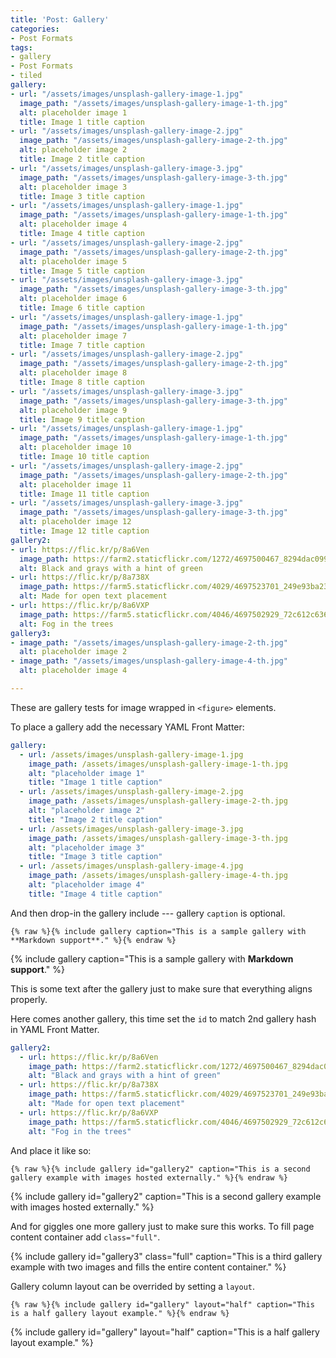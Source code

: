 ```yaml
---
title: 'Post: Gallery'
categories:
- Post Formats
tags:
- gallery
- Post Formats
- tiled
gallery:
- url: "/assets/images/unsplash-gallery-image-1.jpg"
  image_path: "/assets/images/unsplash-gallery-image-1-th.jpg"
  alt: placeholder image 1
  title: Image 1 title caption
- url: "/assets/images/unsplash-gallery-image-2.jpg"
  image_path: "/assets/images/unsplash-gallery-image-2-th.jpg"
  alt: placeholder image 2
  title: Image 2 title caption
- url: "/assets/images/unsplash-gallery-image-3.jpg"
  image_path: "/assets/images/unsplash-gallery-image-3-th.jpg"
  alt: placeholder image 3
  title: Image 3 title caption
- url: "/assets/images/unsplash-gallery-image-1.jpg"
  image_path: "/assets/images/unsplash-gallery-image-1-th.jpg"
  alt: placeholder image 4
  title: Image 4 title caption
- url: "/assets/images/unsplash-gallery-image-2.jpg"
  image_path: "/assets/images/unsplash-gallery-image-2-th.jpg"
  alt: placeholder image 5
  title: Image 5 title caption
- url: "/assets/images/unsplash-gallery-image-3.jpg"
  image_path: "/assets/images/unsplash-gallery-image-3-th.jpg"
  alt: placeholder image 6
  title: Image 6 title caption
- url: "/assets/images/unsplash-gallery-image-1.jpg"
  image_path: "/assets/images/unsplash-gallery-image-1-th.jpg"
  alt: placeholder image 7
  title: Image 7 title caption
- url: "/assets/images/unsplash-gallery-image-2.jpg"
  image_path: "/assets/images/unsplash-gallery-image-2-th.jpg"
  alt: placeholder image 8
  title: Image 8 title caption
- url: "/assets/images/unsplash-gallery-image-3.jpg"
  image_path: "/assets/images/unsplash-gallery-image-3-th.jpg"
  alt: placeholder image 9
  title: Image 9 title caption
- url: "/assets/images/unsplash-gallery-image-1.jpg"
  image_path: "/assets/images/unsplash-gallery-image-1-th.jpg"
  alt: placeholder image 10
  title: Image 10 title caption
- url: "/assets/images/unsplash-gallery-image-2.jpg"
  image_path: "/assets/images/unsplash-gallery-image-2-th.jpg"
  alt: placeholder image 11
  title: Image 11 title caption
- url: "/assets/images/unsplash-gallery-image-3.jpg"
  image_path: "/assets/images/unsplash-gallery-image-3-th.jpg"
  alt: placeholder image 12
  title: Image 12 title caption
gallery2:
- url: https://flic.kr/p/8a6Ven
  image_path: https://farm2.staticflickr.com/1272/4697500467_8294dac099_q.jpg
  alt: Black and grays with a hint of green
- url: https://flic.kr/p/8a738X
  image_path: https://farm5.staticflickr.com/4029/4697523701_249e93ba23_q.jpg
  alt: Made for open text placement
- url: https://flic.kr/p/8a6VXP
  image_path: https://farm5.staticflickr.com/4046/4697502929_72c612c636_q.jpg
  alt: Fog in the trees
gallery3:
- image_path: "/assets/images/unsplash-gallery-image-2-th.jpg"
  alt: placeholder image 2
- image_path: "/assets/images/unsplash-gallery-image-4-th.jpg"
  alt: placeholder image 4

---
```

These are gallery tests for image wrapped in `<figure>` elements.

To place a gallery add the necessary YAML Front Matter:

```yaml
gallery:
  - url: /assets/images/unsplash-gallery-image-1.jpg
    image_path: /assets/images/unsplash-gallery-image-1-th.jpg
    alt: "placeholder image 1"
    title: "Image 1 title caption"
  - url: /assets/images/unsplash-gallery-image-2.jpg
    image_path: /assets/images/unsplash-gallery-image-2-th.jpg
    alt: "placeholder image 2"
    title: "Image 2 title caption"
  - url: /assets/images/unsplash-gallery-image-3.jpg
    image_path: /assets/images/unsplash-gallery-image-3-th.jpg
    alt: "placeholder image 3"
    title: "Image 3 title caption"
  - url: /assets/images/unsplash-gallery-image-4.jpg
    image_path: /assets/images/unsplash-gallery-image-4-th.jpg
    alt: "placeholder image 4"
    title: "Image 4 title caption"
```

And then drop-in the gallery include --- gallery `caption` is optional.

```liquid
{% raw %}{% include gallery caption="This is a sample gallery with **Markdown support**." %}{% endraw %}
```

{% include gallery caption="This is a sample gallery with **Markdown support**." %}

This is some text after the gallery just to make sure that everything aligns properly.

Here comes another gallery, this time set the `id` to match 2nd gallery hash in YAML Front Matter.

```yaml
gallery2:
  - url: https://flic.kr/p/8a6Ven
    image_path: https://farm2.staticflickr.com/1272/4697500467_8294dac099_q.jpg
    alt: "Black and grays with a hint of green"
  - url: https://flic.kr/p/8a738X
    image_path: https://farm5.staticflickr.com/4029/4697523701_249e93ba23_q.jpg
    alt: "Made for open text placement"
  - url: https://flic.kr/p/8a6VXP
    image_path: https://farm5.staticflickr.com/4046/4697502929_72c612c636_q.jpg
    alt: "Fog in the trees"
```

And place it like so: 

```liquid
{% raw %}{% include gallery id="gallery2" caption="This is a second gallery example with images hosted externally." %}{% endraw %}
```

{% include gallery id="gallery2" caption="This is a second gallery example with images hosted externally." %}

And for giggles one more gallery just to make sure this works. To fill page content container add `class="full"`.

{% include gallery id="gallery3" class="full" caption="This is a third gallery example with two images and fills the entire content container." %}

Gallery column layout can be overrided by setting a `layout`.

```liquid
{% raw %}{% include gallery id="gallery" layout="half" caption="This is a half gallery layout example." %}{% endraw %}
```

{% include gallery id="gallery" layout="half" caption="This is a half gallery layout example." %}